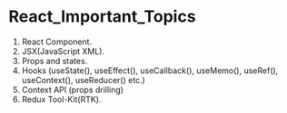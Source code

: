 # React_Important_Topics
1. React Component.
2. JSX(JavaScript XML).
3. Props and states.
4. Hooks (useState(), useEffect(), useCallback(), useMemo(), useRef(), useContext(), useReducer() etc.)
5. Context API (props drilling)
6. Redux Tool-Kit(RTK).
